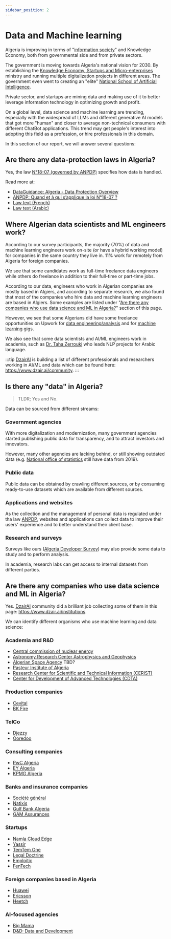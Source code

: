 ```yaml
---
sidebar_position: 2
---
```


# Data and Machine learning

Algeria is improving in terms of "[information society](https://www.mpt.gov.dz/en/what-is-the-information-society/)" and Knowledge Economy, both from governmental side and from private sectors.

The government is moving towards Algeria's national vision for 2030. By establishing the [Knowledge Economy, Startups and Micro-enterprises](#) ministry and running multiple digitalization projects in different areas. The government even went to creating an "elite" [National School of Artificial Intelligence](https://www.ensia.edu.dz/).

Private sector, and startups are mining data and making use of it to better leverage information technology in optimizing growth and profit.

On a global level, data science and machine learning are trending, especially with the widespread of LLMs and different generative AI models that got more "human" and closer to average non-technical consumers with different ChatBot applications. This trend may get people's interest into adopting this field as a profession, or hire professionals in this domain.

In this section of our report, we will answer several questions:

## Are there any data-protection laws in Algeria?

Yes, the law [N°18-07 (governed by ANPDP)](https://anpdp.dz/fr/quand-et-a-qui-sapplique-la-loi-n18-07/) specifies how data is handled.

Read more at: 

- [DataGuidance: Algeria - Data Protection Overview](https://www.dataguidance.com/notes/algeria-data-protection-overview)
- [ANPDP: Quand et à qui s’applique la loi N°18-07 ?](https://anpdp.dz/fr/quand-et-a-qui-sapplique-la-loi-n18-07/)
- [Law text (French)](https://anpdp.dz/wp-content/uploads/2023/01/2.1-Loi-N%C2%B018-07-2.pdf)
- [Law text (Arabic)](https://anpdp.dz/wp-content/uploads/2023/01/Loi-N%C2%B018-07-Arabe-2.pdf)

## Where Algerian data scientists and ML engineers work?

According to our survey participants, the majority (70%) of data and machine learning engineers work on-site (or have a hybrid working model) for companies in the same country they live in. 11% work for remotely from Algeria for foreign companies.

We see that some candidates work as full-time freelance data engineers while others do freelance in addition to their full-time or part-time jobs.

According to our data, engineers who work in Algerian companies are mostly based in Algiers, and according to separate research, we also found that most of the companies who hire data and machine learning engineers are based in Algiers. Some examples are listed under "[Are there any companies who use data science and ML in Algeria?](#are-there-any-companies-who-use-data-science-and-ml-in-algeria)" section of this page.

However, we see that some Algerians did have some freelance opportunities on Upwork for [data engineering/analysis](https://www.upwork.com/nx/search/talent/?category_uid=531770282580668420&loc=algeria&nss=80&revenue=1&rising_talent=yes&top_rated_plus=yes&top_rated_status=top_rated&page=1) and for [machine learning](https://www.upwork.com/nx/search/talent/?category_uid=531770282580668420&loc=algeria&nss=80&revenue=1&rising_talent=yes&subcategory_uid=531770282593251329&top_rated_plus=yes&top_rated_status=top_rated) gigs.

We also see that some data scientists and AI/ML engineers work in academia, such as [Dr. Taha Zerrouki](https://www.researchgate.net/profile/Taha-Zerrouki) who leads NLP projects for Arabic language.

:::tip
[DzairAI](https://www.dzair.ai/) is building a list of different professionals and researchers working in AI/ML and data which can be found here: https://www.dzair.ai/community.
:::

## Is there any "data" in Algeria?

> TLDR; Yes and No.

Data can be sourced from different streams:

### Government agencies

With more digitalization and modernization, many government agencies started publishing public data for transparency, and to attract investors and innovators.

However, many other agencies are lacking behind, or still showing outdated data (e.g. [National office of statistics](https://www.ons.dz/) still have data from 2019).

### Public data

Public data can be obtained by crawling different sources, or by consuming ready-to-use datasets which are available from different sources.

### Applications and websites

As the collection and the management of personal data is regulated under tha law [ANPDP](https://anpdp.dz/fr/quand-et-a-qui-sapplique-la-loi-n18-07/), websites and applications can collect data to improve their users' experience and to better understand their client base.

### Research and surveys


Surveys like ours ([Algeria Developer Survey](/blog/kickstart-survey-2024/)) may also provide some data to study and to perform analysis.

In academia, research labs can get access to internal datasets from different parties.

## Are there any companies who use data science and ML in Algeria?

Yes. [DzairAI](https://www.dzair.ai) community did a brilliant job collecting some of them in this page: https://www.dzair.ai/institutions.

We can identify different organisms who use machine learning and data science:

### Academia and R&D

- [Central commission of nuclear energy](https://www.comena.dz/)
- [Astronomy Research Center Astrophysics and Geophysics](https://www.craag.dz/)
- [Algerian Space Agency](https://asal.dz/) TBD?
- [Pasteur Institute of Algeria](https://www.pasteur.dz/fr/)
- [Research Center for Scientific and Technical Information (CERIST)](https://www.cerist.dz/)
- [Center for Development of Advanced Technologies (CDTA)](https://www.cdta.dz/)

### Production companies

- [Cevital](https://www.cevital.com/)
- [BK Fire](https://bkfire.dz/)

### TelCo

- [Djezzy](https://www.djezzy.dz/)
- [Ooredoo](http://www.ooredoo.dz/)

### Consulting companies

- [PwC Algeria](https://pwcalgerie.pwc.fr/fr/)
- [EY Algeria](https://www.ey.com/en_gl/locations/algeria)
- [KPMG Algeria](https://home.kpmg/dz/fr/home.html)


### Banks and insurance companies

- [Société général](https://societegenerale.dz/)
- [Natixis](https://www.natixis.dz/)
- [Gulf Bank Algeria](https://www.agb.dz/index.php)
- [GAM Assurances](https://gam.dz/)

### Startups

- [Namla Cloud Edge](https://namla.cloud/)
- [Yassir](https://yassir.com/)
- [TemTem One](https://temtemone.com/#/)
- [Legal Doctrine](https://legal-doctrine.com/)
- [Emploitic](https://www.emploitic.com/)
- [FenTech](https://fentech.ai/)

### Foreign companies based in Algeria

- [Huawei](https://www.huawei.com/en/)
- [Ericsson](https://www.ericsson.com/en/about-us/company-facts/ericsson-worldwide/algeria)
- [Heetch](https://www.heetch.com/dz-fr)

### AI-focused agencies

- [Big Mama](https://big-mama.io/)
- [D&D: Data and Development](https://datadevelopment.pro/)
